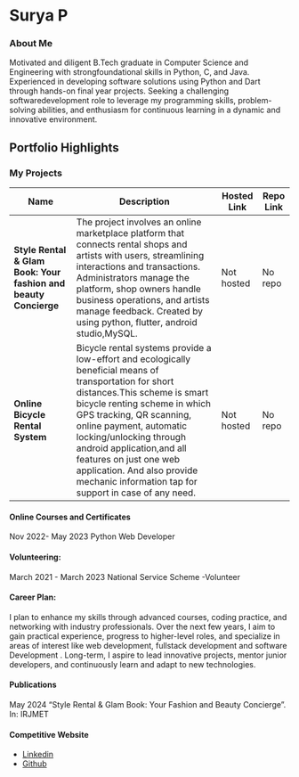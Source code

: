 # Surya P

### About Me

Motivated and diligent B.Tech graduate in Computer Science and Engineering with strongfoundational skills in Python, C, and Java. Experienced in developing software solutions using Python and Dart through hands-on final year projects. Seeking a challenging softwaredevelopment role to leverage my programming skills, problem-solving abilities, and enthusiasm for continuous learning in a dynamic and innovative environment.

## Portfolio Highlights
### My Projects

| Name                                                             | Description                                                                                          | Hosted Link                              | Repo Link                                                      |
|------------------------------------------------------------------|------------------------------------------------------------------------------------------------------|------------------------------------------|----------------------------------------------------------------|
| **Style Rental & Glam Book: Your fashion and beauty Concierge**  | The project involves an online marketplace platform that connects rental shops and artists with users, streamlining interactions and transactions. Administrators manage the platform, shop owners handle business operations, and artists manage feedback. Created by using python, flutter, android studio,MySQL.                                                                                               | Not hosted                               |  No repo              |                                                |
| **Online Bicycle Rental System**                                 | Bicycle rental systems provide a low-effort and ecologically beneficial means of transportation for short distances.This  scheme is smart bicycle renting scheme in which GPS tracking,  QR  scanning, online payment, automatic locking/unlocking through android  application,and all features on just one web application. And also provide   mechanic information tap for support in case of any need.   | Not hosted       |    No repo                 |


                                                                     
                                                                     

                                                



#### Online Courses and Certificates
Nov 2022- May 2023
Python Web Developer


#### Volunteering:

March 2021 - March 2023
National Service Scheme -Volunteer


#### Career Plan:
I plan to enhance my skills through advanced courses, coding practice, and networking with industry professionals. Over the next few years, I aim to gain practical 
experience, progress to higher-level roles, and specialize in areas of interest like web development, fullstack development and software Development . Long-term, I 
aspire to lead innovative projects, mentor junior developers, and continuously learn and adapt to new technologies.



#### Publications
May 2024
“Style Rental & Glam Book: Your Fashion and Beauty Concierge”. In: IRJMET


#### Competitive Website
- [Linkedin](https://www.linkedin.com/in/surya-p-a690b32b0?trk=contact-info)
- [Github](https://github.com/suryap60)
